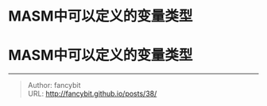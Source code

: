 # MASM中可以定义的变量类型

<div class="header"><h1 class="single-title animate__animated animate__pulse animate__faster">MASM中可以定义的变量类型</h1></div>

<div class="content" id="content"><!-- raw HTML omitted --><!-- raw HTML omitted --><precode language="" precodenum="0"></precode><!-- raw HTML omitted --><!-- raw HTML omitted --><precode language="" precodenum="1"></precode><!-- raw HTML omitted --><!-- raw HTML omitted --><precode language="" precodenum="2"></precode><!-- raw HTML omitted --><!-- raw HTML omitted --><precode language="" precodenum="3"></precode><!-- raw HTML omitted --><!-- raw HTML omitted --><precode language="" precodenum="4"></precode><!-- raw HTML omitted --><!-- raw HTML omitted --><precode language="" precodenum="5"></precode><!-- raw HTML omitted --><!-- raw HTML omitted --><precode language="" precodenum="6"></precode><!-- raw HTML omitted --><!-- raw HTML omitted --><precode language="" precodenum="7"></precode><!-- raw HTML omitted --><!-- raw HTML omitted --><precode language="" precodenum="8"></precode><!-- raw HTML omitted --><!-- raw HTML omitted --><precode language="" precodenum="9"></precode><!-- raw HTML omitted --><!-- raw HTML omitted --><precode language="" precodenum="10"></precode><!-- raw HTML omitted --><!-- raw HTML omitted --><precode language="" precodenum="11"></precode><!-- raw HTML omitted --><!-- raw HTML omitted --><precode language="" precodenum="12"></precode><!-- raw HTML omitted --><!-- raw HTML omitted --></div>



---

> Author: fancybit  
> URL: http://fancybit.github.io/posts/38/  

